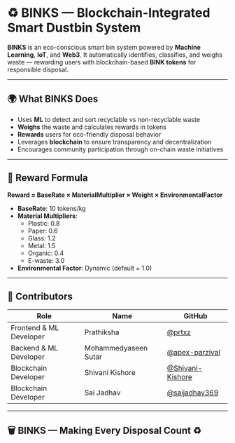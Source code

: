# ♻️ BINKS — Blockchain-Integrated Smart Dustbin System

**BINKS** is an eco-conscious smart bin system powered by **Machine Learning**, **IoT**, and **Web3**. It automatically identifies, classifies, and weighs waste — rewarding users with blockchain-based **BINK tokens** for responsible disposal.

---

## 🌍 What BINKS Does

- Uses **ML** to detect and sort recyclable vs non-recyclable waste  
- **Weighs** the waste and calculates rewards in tokens  
- **Rewards** users for eco-friendly disposal behavior  
- Leverages **blockchain** to ensure transparency and decentralization  
- Encourages community participation through on-chain waste initiatives

---

## 🧮 Reward Formula

**Reward = BaseRate × MaterialMultiplier × Weight × EnvironmentalFactor**

- **BaseRate**: 10 tokens/kg  
- **Material Multipliers**:
  - Plastic: 0.8  
  - Paper: 0.6  
  - Glass: 1.2  
  - Metal: 1.5  
  - Organic: 0.4  
  - E-waste: 3.0  
- **Environmental Factor**: Dynamic (default = 1.0)

---

## 👥 Contributors

| Role                     | Name                 | GitHub                                                              |
|--------------------------|----------------------|---------------------------------------------------------------------|
| Frontend & ML Developer  | Prathiksha           | [@prtxz](https://github.com/prtxz)                                 |
| Backend & ML Developer   | Mohammedyaseen Sutar | [@apex-parzival](https://github.com/apex-parzival)                 |
| Blockchain Developer     | Shivani Kishore      | [@Shivani-Kishore](https://github.com/Shivani-Kishore)             |
| Blockchain Developer     | Sai Jadhav           | [@saijadhav369](https://github.com/saijadhav369)                   |

---

## 🗑️ BINKS — Making Every Disposal Count ♻️
